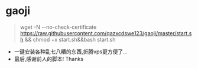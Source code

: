 # gaoji
  > wget -N --no-check-certificate https://raw.githubusercontent.com/qazxcdswe123/gaoji/master/start.sh && chmod +x start.sh&&bash start.sh

-  一键安装各种乱七八糟的东西,折腾vps更方便了...
-  最后,感谢前人的脚本! Thanks
